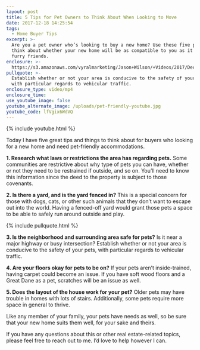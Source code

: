 ```yaml
---
layout: post
title: 5 Tips for Pet Owners to Think About When Looking to Move
date: 2017-12-18 14:25:54
tags:
  - Home Buyer Tips
excerpt: >-
  Are you a pet owner who’s looking to buy a new home? Use these five points to
  think about whether your new home will be as compatible to you as it your
  furry friends.
enclosure: >-
  https://s3.amazonaws.com/vyralmarketing/Jason+Wilson/+Videos/2017/December/Woodstock%252C+GA+Real+Estate+Agent-+5+Tips+for+Pet+Owners+to+Think+About+When+Looking+to+Move.mp4
pullquote: >-
  Establish whether or not your area is conducive to the safety of your pets,
  with particular regards to vehicular traffic.
enclosure_type: video/mp4
enclosure_time:
use_youtube_image: false
youtube_alternate_image: /uploads/pet-friendly-youtube.jpg
youtube_code: lfVgix6WdVQ
---
```



{% include youtube.html %}

Today I have five great tips and things to think about for buyers who looking for a new home and need pet-friendly accommodations.

**1. Research what laws or restrictions the area has regarding pets.** Some communities are restrictive about why type of pets you can have, whether or not they need to be restrained if outside, and so on. You’ll need to know this information since the deed to the property is subject to those covenants.

**2. Is there a yard, and is the yard fenced in?** This is a special concern for those with dogs, cats, or other such animals that they don’t want to escape out into the world. Having a fenced-off yard would grant those pets a space to be able to safely run around outside and play.

{% include pullquote.html %}

**3. Is the neighborhood and surrounding area safe for pets?** Is it near a major highway or busy intersection? Establish whether or not your area is conducive to the safety of your pets, with particular regards to vehicular traffic.

**4. Are your floors okay for pets to be on?** If your pets aren’t inside-trained, having carpet could become an issue. If you have soft wood floors and a Great Dane as a pet, scratches will be an issue as well.&nbsp;

**5. Does the layout of the house work for your pet?** Older pets may have trouble in homes with lots of stairs. Additionally, some pets require more space in general to thrive.

Like any member of your family, your pets have needs as well, so be sure that your new home suits them well, for your sake and theirs.

If you have any questions about this or other real estate-related topics, please feel free to reach out to me. I’d love to help however I can.